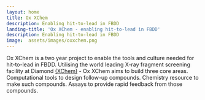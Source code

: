 ```yaml
---
layout: home
title: Ox XChem
description: Enabling hit-to-lead in FBDD
landing-title: 'Ox XChem - enabling hit-to-lead in FBDD'
description: Enabling hit-to-lead in FBDD
image:  assets/images/oxxchem.png
---
```


Ox XChem is a two year project to enable the tools and culture needed for hit-to-lead in FBDD. Utilising the world leading X-ray fragment screening facility at Diamond <a href="http://www.diamond.ac.uk/Beamlines/Mx/Fragment-Screening.html">(XChem)</a> - Ox XChem aims to build three core areas. Computational tools to design follow-up compounds. Chemistry resource to make such compounds. Assays to provide rapid feedback from those compounds.